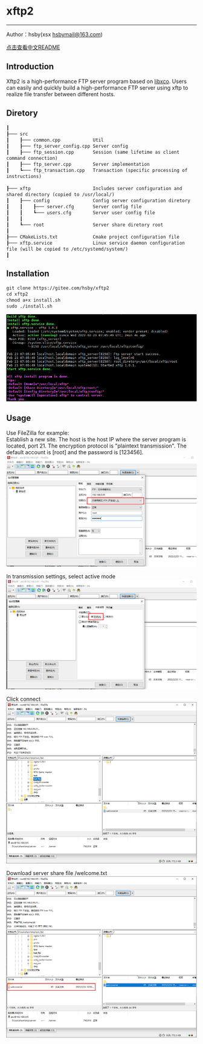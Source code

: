 # xftp2

---
Author：hsby(xsx hsbymail@163.com)

[点击查看中文README](./README.md)

## Introduction
Xftp2 is a high-performance FTP server program based on [libxco](https://gitee.com/hsby/libxco). Users can easily and quickly build a high-performance FTP server using xftp to realize file transfer between different hosts.

## Diretory
```
┃
┠─── src                        
┃    ┠─── common.cpp            Util
┃    ┠─── ftp_server_config.cpp Server config
┃    ┠─── ftp_session.cpp       Session (same lifetime as client command connection)
┃    ┠─── ftp_server.cpp        Server implementation
┃    ┗─── ftp_transaction.cpp   Transaction (specific processing of instructions)

┠─── xftp                       Includes server configuration and shared directory (copied to /usr/local/)
┃    ┠─── config                Config server configuration diretory
┃    ┃    ┠─── server.cfg       Server config file
┃    ┃    ┗─── users.cfg        Server user config file
┃    ┃    
┃    ┗─── root                  Server share diretory root
┃
┠─── CMakeLists.txt             Cmake project configuration file
┠─── xftp.service               Linux service daemon configuration file (will be copied to /etc/systemd/system/)
┃
```

## Installation
```
git clone https://gitee.com/hsby/xftp2
cd xftp2
chmod a+x install.sh
sudo ./install.sh
```

![image-20220312101537066](https://raw.githubusercontent.com/hsbyhub/ximg/main/202203121015105.png)

## Usage
Use FileZilla for example:  
Establish a new site. 
The host is the host IP where the server program is located, port 21. 
The encryption protocol is "plaintext transmission". 
The default account is [root] and the password is [123456].
![image-20220312103515984](https://raw.githubusercontent.com/hsbyhub/ximg/main/202203121035050.png)

In transmission settings, select active mode
![image-20220312103537784](https://raw.githubusercontent.com/hsbyhub/ximg/main/202203121035836.png)

Click connect
![image-20220312103600694](https://raw.githubusercontent.com/hsbyhub/ximg/main/202203121036762.png)

Download server share file /welcome.txt
![image-20220312103636355](https://raw.githubusercontent.com/hsbyhub/ximg/main/202203121037782.png)